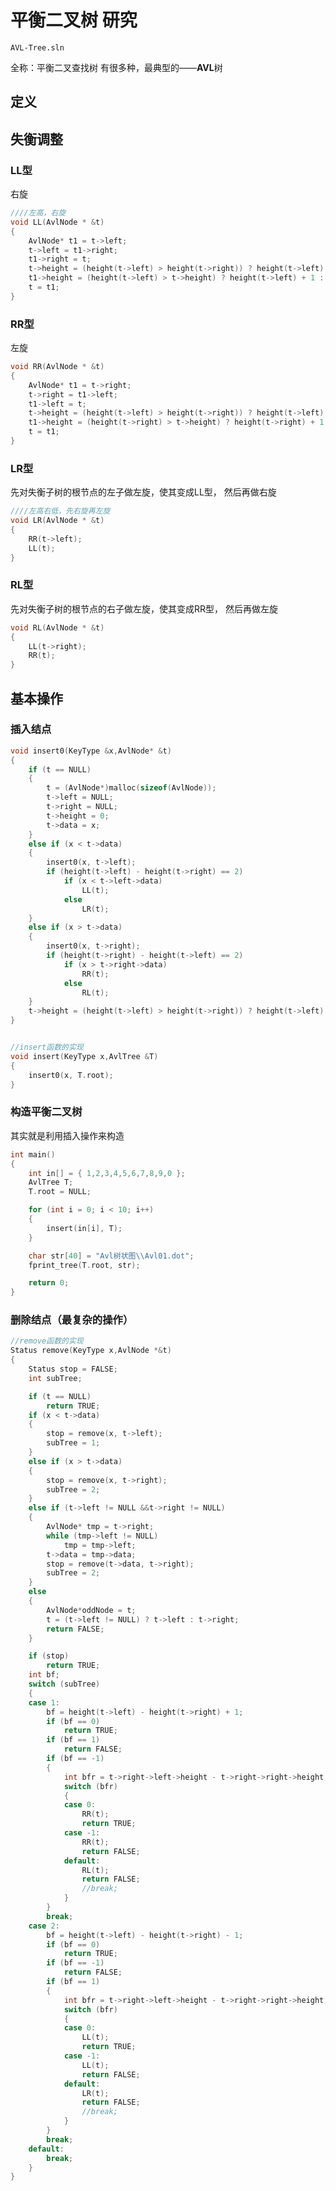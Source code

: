 # 平衡二叉树 研究


```AVL-Tree.sln```

全称：平衡二叉查找树
有很多种，最典型的——**AVL**树

## 定义

## 失衡调整

### LL型
右旋

```c
////左高，右旋
void LL(AvlNode * &t)
{
	AvlNode* t1 = t->left;
	t->left = t1->right;
	t1->right = t;
	t->height = (height(t->left) > height(t->right)) ? height(t->left) + 1 : height(t->right) + 1;
	t1->height = (height(t->left) > t->height) ? height(t->left) + 1 : t->height + 1;
	t = t1;
}
```

### RR型
左旋

```c
void RR(AvlNode * &t)
{
	AvlNode* t1 = t->right;
	t->right = t1->left;
	t1->left = t;
	t->height = (height(t->left) > height(t->right)) ? height(t->left) + 1 : height(t->right) + 1;
	t1->height = (height(t->right) > t->height) ? height(t->right) + 1 : t->height + 1;
	t = t1;
}
```

### LR型

先对失衡子树的根节点的左子做左旋，使其变成LL型，
然后再做右旋

```c
////左高右低，先右旋再左旋
void LR(AvlNode * &t)
{
	RR(t->left);
	LL(t);
}
```

### RL型

先对失衡子树的根节点的右子做左旋，使其变成RR型，
然后再做左旋

```c
void RL(AvlNode * &t)
{
	LL(t->right);
	RR(t);
}
```

## 基本操作

### 插入结点

```c
void insert0(KeyType &x,AvlNode* &t)
{
	if (t == NULL)
	{
		t = (AvlNode*)malloc(sizeof(AvlNode));
		t->left = NULL;
		t->right = NULL;
		t->height = 0;
		t->data = x;
	}
	else if (x < t->data)
	{
		insert0(x, t->left);
		if (height(t->left) - height(t->right) == 2)
			if (x < t->left->data)
				LL(t);
			else
				LR(t);
	}
	else if (x > t->data)
	{
		insert0(x, t->right);
		if (height(t->right) - height(t->left) == 2)
			if (x > t->right->data)
				RR(t);
			else
				RL(t);
	}
	t->height = (height(t->left) > height(t->right)) ? height(t->left) + 1 : height(t->right) + 1;
}


//insert函数的实现
void insert(KeyType x,AvlTree &T)
{
	insert0(x, T.root);
}
```

### 构造平衡二叉树

其实就是利用插入操作来构造

```c
int main()
{
	int in[] = { 1,2,3,4,5,6,7,8,9,0 };
	AvlTree T;
	T.root = NULL;

	for (int i = 0; i < 10; i++)
	{
		insert(in[i], T);
	}

	char str[40] = "Avl树状图\\Avl01.dot";
	fprint_tree(T.root, str);

	return 0;
}
```

### 删除结点（最复杂的操作）

```c
//remove函数的实现
Status remove(KeyType x,AvlNode *&t)
{
	Status stop = FALSE;
	int subTree;

	if (t == NULL)
		return TRUE;
	if (x < t->data)
	{
		stop = remove(x, t->left);
		subTree = 1;
	}
	else if (x > t->data)
	{
		stop = remove(x, t->right);
		subTree = 2;
	}
	else if (t->left != NULL &&t->right != NULL)
	{
		AvlNode* tmp = t->right;
		while (tmp->left != NULL)
			tmp = tmp->left;
		t->data = tmp->data;
		stop = remove(t->data, t->right);
		subTree = 2;
	}
	else
	{
		AvlNode*oddNode = t;
		t = (t->left != NULL) ? t->left : t->right;
		return FALSE;
	}

	if (stop)
		return TRUE;
	int bf;
	switch (subTree)
	{
	case 1:
		bf = height(t->left) - height(t->right) + 1;
		if (bf == 0)
			return TRUE;
		if (bf == 1)
			return FALSE;
		if (bf == -1)
		{
			int bfr = t->right->left->height - t->right->right->height;
			switch (bfr)
			{
			case 0:
				RR(t);
				return TRUE;
			case -1:
				RR(t);
				return FALSE;
			default:
				RL(t);
				return FALSE;
				//break;
			}
		}
		break;
	case 2:
		bf = height(t->left) - height(t->right) - 1;
		if (bf == 0)
			return TRUE;
		if (bf == -1)
			return FALSE;
		if (bf == 1)
		{
			int bfr = t->right->left->height - t->right->right->height;
			switch (bfr)
			{
			case 0:
				LL(t);
				return TRUE;
			case -1:
				LL(t);
				return FALSE;
			default:
				LR(t);
				return FALSE;
				//break;
			}
		}
		break;
	default:
		break;
	}
}
```